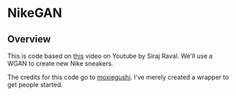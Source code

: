 # NikeGAN

## Overview
This is code based on [this](https://youtu.be/yz6dNf7X7SA) video on Youtube by Siraj Raval. 
We'll use a WGAN to create new Nike sneakers. 

The credits for this code go to [moxiegushi](https://github.com/moxiegushi/pokeGAN). I've merely created a wrapper to get people started. 
